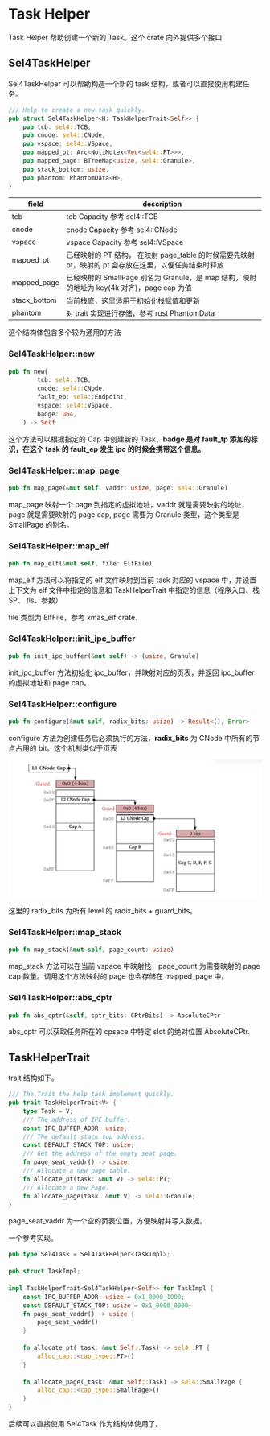 # Task Helper

Task Helper 帮助创建一个新的 Task。这个 crate 向外提供多个接口

## Sel4TaskHelper

Sel4TaskHelper 可以帮助构造一个新的 task 结构，或者可以直接使用构建任务。

```rust
/// Help to create a new task quickly.
pub struct Sel4TaskHelper<H: TaskHelperTrait<Self>> {
    pub tcb: sel4::TCB,
    pub cnode: sel4::CNode,
    pub vspace: sel4::VSpace,
    pub mapped_pt: Arc<NotiMutex<Vec<sel4::PT>>>,
    pub mapped_page: BTreeMap<usize, sel4::Granule>,
    pub stack_bottom: usize,
    pub phantom: PhantomData<H>,
}
```

| field | description |
| --- | --- |
| tcb | tcb Capacity 参考 sel4::TCB |
| cnode | cnode Capacity 参考 sel4::CNode |
| vspace | vspace Capacity 参考 sel4::VSpace |
| mapped_pt | 已经映射的 PT 结构， 在映射 page_table 的时候需要先映射 pt，映射的 pt 会存放在这里，以便任务结束时释放 |
| mapped_page | 已经映射的 SmallPage 别名为 Granule，是 map 结构，映射的地址为 key(4k 对齐)，page cap 为值 |
| stack_bottom | 当前栈底，这里适用于初始化栈赋值和更新 |
| phantom | 对 trait 实现进行存储，参考 rust PhantomData |


这个结构体包含多个较为通用的方法

### Sel4TaskHelper::new

```rust
pub fn new(
        tcb: sel4::TCB,
        cnode: sel4::CNode,
        fault_ep: sel4::Endpoint,
        vspace: sel4::VSpace,
        badge: u64,
    ) -> Self
```

这个方法可以根据指定的 Cap 中创建新的 Task，**badge 是对 fault_tp 添加的标识，在这个 task 的 fault_ep 发生 ipc 的时候会携带这个信息。** 

### Sel4TaskHelper::map_page

```rust
pub fn map_page(&mut self, vaddr: usize, page: sel4::Granule)
```

map_page 映射一个 page 到指定的虚拟地址，vaddr 就是需要映射的地址，page 就是需要映射的 page cap, page 需要为 Granule 类型，这个类型是 SmallPage 的别名。

### Sel4TaskHelper::map_elf

```rust
pub fn map_elf(&mut self, file: ElfFile)
```

map_elf 方法可以将指定的 elf 文件映射到当前 task 对应的 vspace 中，并设置上下文为 elf 文件中指定的信息和 TaskHelperTrait 中指定的信息（程序入口、栈 SP、 tls、参数）

file 类型为 ElfFile，参考 xmas_elf crate.

### Sel4TaskHelper::init_ipc_buffer

```rust
pub fn init_ipc_buffer(&mut self) -> (usize, Granule)
```

init_ipc_buffer 方法初始化 ipc_buffer，并映射对应的页表，并返回 ipc_buffer 的虚拟地址和 page cap。


### Sel4TaskHelper::configure

```rust
pub fn configure(&mut self, radix_bits: usize) -> Result<(), Error>
```

configure 方法为创建任务后必须执行的方法，**radix_bits** 为 CNode 中所有的节点占用的 bit。这个机制类似于页表

![alt text](image.png)

这里的 radix_bits 为所有 level 的 radix_bits + guard_bits。

### Sel4TaskHelper::map_stack

```rust
pub fn map_stack(&mut self, page_count: usize)
```

map_stack 方法可以在当前 vspace 中映射栈，page_count 为需要映射的 page cap 数量。调用这个方法映射的 page 也会存储在 mapped_page 中。

### Sel4TaskHelper::abs_cptr

```rust
pub fn abs_cptr(&self, cptr_bits: CPtrBits) -> AbsoluteCPtr
```

abs_cptr 可以获取任务所在的 cpsace 中特定 slot 的绝对位置 AbsoluteCPtr.

## TaskHelperTrait

trait 结构如下。

```rust
/// The Trait the help task implement quickly.
pub trait TaskHelperTrait<V> {
    type Task = V;
    /// The address of IPC buffer.
    const IPC_BUFFER_ADDR: usize;
    /// The default stack top address.
    const DEFAULT_STACK_TOP: usize;
    /// Get the address of the empty seat page.
    fn page_seat_vaddr() -> usize;
    /// Allocate a new page table.
    fn allocate_pt(task: &mut V) -> sel4::PT;
    /// Allocate a new Page.
    fn allocate_page(task: &mut V) -> sel4::Granule;
}
```

page_seat_vaddr 为一个空的页表位置，方便映射并写入数据。

一个参考实现。

```rust
pub type Sel4Task = Sel4TaskHelper<TaskImpl>;

pub struct TaskImpl;

impl TaskHelperTrait<Sel4TaskHelper<Self>> for TaskImpl {
    const IPC_BUFFER_ADDR: usize = 0x1_0000_1000;
    const DEFAULT_STACK_TOP: usize = 0x1_0000_0000;
    fn page_seat_vaddr() -> usize {
        page_seat_vaddr()
    }

    fn allocate_pt(_task: &mut Self::Task) -> sel4::PT {
        alloc_cap::<cap_type::PT>()
    }

    fn allocate_page(_task: &mut Self::Task) -> sel4::SmallPage {
        alloc_cap::<cap_type::SmallPage>()
    }
}
```

后续可以直接使用 Sel4Task 作为结构体使用了。
